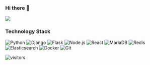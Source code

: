 ### Hi there 👋

<!--
**mrwangjianhui/mrwangjianhui** is a ✨ _special_ ✨ repository because its `README.md` (this file) appears on your GitHub profile.

Here are some ideas to get you started:

- 🔭 I’m currently working on ...
- 🌱 I’m currently learning ...
- 👯 I’m looking to collaborate on ...
- 🤔 I’m looking for help with ...
- 💬 Ask me about ...
- 📫 How to reach me: ...
- 😄 Pronouns: ...
- ⚡ Fun fact: ...
-->

![](https://github-readme-stats.vercel.app/api?username=mrwangjianhui)

### Technology Stack

![Python](https://img.shields.io/badge/-Python-3776AB?style=flat-square&logo=python&logoColor=white) ![Django](https://img.shields.io/badge/-Django-092E20?style=flat-square&logo=django&logoColor=white) ![Flask](https://img.shields.io/badge/-Flask-000000?style=flat-square&logo=flask&logoColor=white) ![Node.js](https://img.shields.io/badge/-Node.js-339933?style=flat-square&logo=node.js&logoColor=white) ![React](https://img.shields.io/badge/-React-61DAFB?style=flat-square&logo=react&logoColor=white) ![MariaDB](https://img.shields.io/badge/-MariaDB-003545?style=flat-square&logo=mariadb&logoColor=white) ![Redis](https://img.shields.io/badge/-Redis-DC382D?style=flat-square&logo=redis&logoColor=white) ![Elasticsearch](https://img.shields.io/badge/-Elasticsearch-005571?style=flat-square&logo=elasticsearch&logoColor=white) ![Docker](https://img.shields.io/badge/-Docker-2496ED?style=flat-square&logo=docker&logoColor=white) ![Git](https://img.shields.io/badge/-Git-F05032?style=flat-square&logo=git&logoColor=white)

![visitors](https://visitor-badge.glitch.me/badge?page_id=mrwangjianhui.mrwangjianhui&left_color=green&right_color=red)
